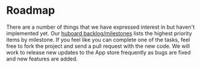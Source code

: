 # Roadmap

There are a number of things that we have expressed interest in but haven't implemented yet. Our [huboard backlog/milestones](http://huboard.com/OneBusAway/onebusaway-iphone/backlog) lists the highest priority items by milestone. If you feel like you can complete one of the tasks, feel free to fork the project and send a pull request with the new code. We will work to release new updates to the App store frequently as bugs are fixed and new features are added.
